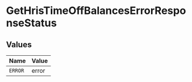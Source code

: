# GetHrisTimeOffBalancesErrorResponseStatus


## Values

| Name    | Value   |
| ------- | ------- |
| `ERROR` | error   |